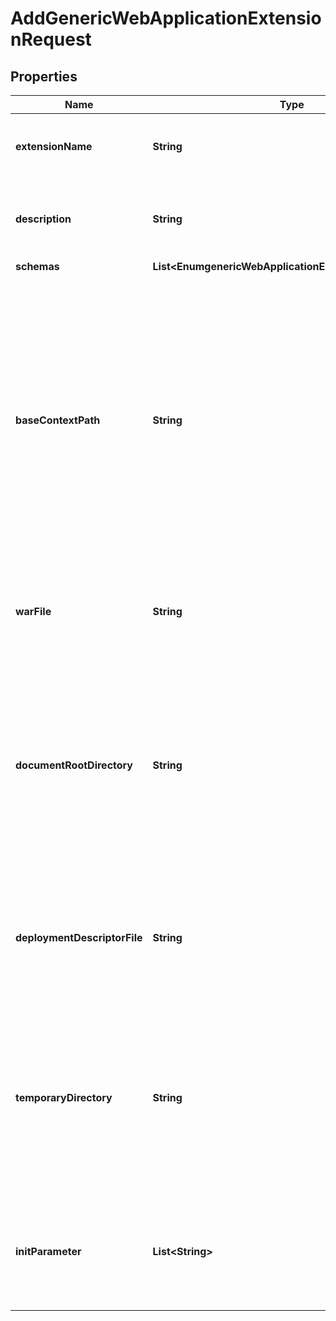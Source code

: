 

# AddGenericWebApplicationExtensionRequest


## Properties

| Name | Type | Description | Notes |
|------------ | ------------- | ------------- | -------------|
|**extensionName** | **String** | Name of the new Web Application Extension |  |
|**description** | **String** | A description for this Web Application Extension |  [optional] |
|**schemas** | **List&lt;EnumgenericWebApplicationExtensionSchemaUrn&gt;** |  |  |
|**baseContextPath** | **String** | Specifies the base context path that should be used by HTTP clients to reference content. The value must start with a forward slash and at least one additional character and must represent a valid HTTP context path. |  |
|**warFile** | **String** | Specifies the path to a standard web application archive (WAR) file. |  [optional] |
|**documentRootDirectory** | **String** | Specifies the path to the directory on the local filesystem containing the files to be served by this Web Application Extension. The path must exist, and it must be a directory. |  [optional] |
|**deploymentDescriptorFile** | **String** | Specifies the path to the deployment descriptor file when used with document-root-directory. |  [optional] |
|**temporaryDirectory** | **String** | Specifies the path to the directory that may be used to store temporary files such as extracted WAR files and compiled JSP files. |  [optional] |
|**initParameter** | **List&lt;String&gt;** | Specifies an initialization parameter to pass into the web application during startup. |  [optional] |



